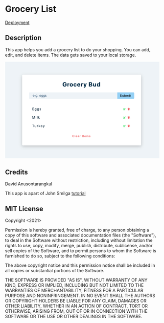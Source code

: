 # Grocery List

[Deployment](https://grocery-list-david.netlify.app/)

## Description

This app helps you add a grocery list to do your shopping. You can add, edit, and delete items. The data gets saved to your local storage.

![screenshot](screenshot.png)

## Credits

David Anusontarangkul

This app is apart of John Smilga [tutorial](https://www.youtube.com/watch?v=a_7Z7C_JCyo&t=11443s)

## MIT License

Copyright <2021> <Anusontarangkul>

Permission is hereby granted, free of charge, to any person obtaining a copy of this software and associated documentation files (the "Software"), to deal in the Software without restriction, including without limitation the rights to use, copy, modify, merge, publish, distribute, sublicense, and/or sell copies of the Software, and to permit persons to whom the Software is furnished to do so, subject to the following conditions:

The above copyright notice and this permission notice shall be included in all copies or substantial portions of the Software.

THE SOFTWARE IS PROVIDED "AS IS", WITHOUT WARRANTY OF ANY KIND, EXPRESS OR IMPLIED, INCLUDING BUT NOT LIMITED TO THE WARRANTIES OF MERCHANTABILITY, FITNESS FOR A PARTICULAR PURPOSE AND NONINFRINGEMENT. IN NO EVENT SHALL THE AUTHORS OR COPYRIGHT HOLDERS BE LIABLE FOR ANY CLAIM, DAMAGES OR OTHER LIABILITY, WHETHER IN AN ACTION OF CONTRACT, TORT OR OTHERWISE, ARISING FROM, OUT OF OR IN CONNECTION WITH THE SOFTWARE OR THE USE OR OTHER DEALINGS IN THE SOFTWARE.
